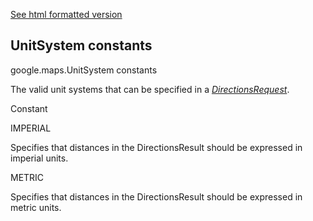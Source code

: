 [See html formatted version](https://huasofoundries.github.io/google-maps-documentation/UnitSystem.html)


UnitSystem constants
--------------------

google.maps.UnitSystem constants

The valid unit systems that can be specified in a _[DirectionsRequest](https://github.com/amenadiel/google-maps-documentation/blob/master/docs/DirectionsRequest.md)_.

Constant

IMPERIAL

Specifies that distances in the DirectionsResult should be expressed in imperial units.

METRIC

Specifies that distances in the DirectionsResult should be expressed in metric units.